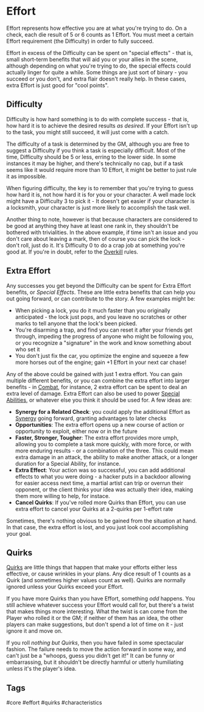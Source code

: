 # Effort

Effort represents how effective you are at what you're trying to do. On a check, each die result of 5 or 6 counts as 1 Effort. You must meet a certain Effort requirement (the Difficulty) in order to fully succeed.

Effort in excess of the Difficulty can be spent on "special effects" - that is, small short-term benefits that will aid you or your allies in the scene, although depending on what you're trying to do, the special effects could actually linger for quite a while. Some things are just sort of binary - you succeed or you don't, and extra flair doesn't really help. In these cases, extra Effort is just good for "cool points".

## Difficulty

Difficulty is how hard something is to do with complete success - that is, how hard it is to achieve the desired results *as desired*. If your Effort isn't up to the task, you might still succeed, it will just come with a catch.

The difficulty of a task is determined by the GM, although you are free to suggest a Difficulty if you think a task is especially difficult. Most of the time, Difficulty should be 5 or less, erring to the lower side. In some instances it may be higher, and there's technically no cap, but if a task seems like it would require more than 10 Effort, it might be better to just rule it as impossible.

When figuring difficulty, the key is to remember that you're trying to guess how hard it is, not how hard it is for you or your character. A well made lock might have a Difficulty 3 to pick it - It doesn't get easier if your character is a locksmith, your character is just more likely to accomplish the task well.

Another thing to note, however is that because characters are considered to be good at anything they have at least one rank in, they shouldn't be bothered with trivialities. In the above example, if time isn't an issue and you don't care about leaving a mark, then of course you can pick the lock - don't roll, just do it. It's Difficulty 0 to do a crap job at something you're good at. If you're in doubt, refer to the [Overkill](Overkill.md) rules.

## Extra Effort

Any successes you get beyond the Difficulty can be spent for Extra Effort benefits, or *Special Effects*. These are little extra benefits that can help you out going forward, or can contribute to the story. A few examples might be:

- When picking a lock, you do it much faster than you originally anticipated - the lock just pops, and you leave no scratches or other marks to tell anyone that the lock's been picked.
- You're disarming a trap, and find you can reset it after your friends get through, impeding the progress of anyone who might be following you, or you recognize a "signature" in the work and know something about who set it
- You don't just fix the car, you optimize the engine and squeeze a few more horses out of the engine; gain +1 Effort in your next car chase!

Any of the above could be gained with just 1 extra effort. You can gain multiple different benefits, or you can combine the extra effort into larger benefits - in [Combat](Combat.md), for instance, 2 extra effort can be spent to deal an extra level of damage. Extra Effort can also be used to power [Special Abilities](SpecialAbilities.md), or whatever else you think it should be used for. A few ideas are:

- **Synergy for a Related Check**: you could apply the additional Effort as [Synergy](Synergy.md) going forward, granting advantages to later checks
- **Opportunities**: The extra effort opens up a new course of action or opportunity to exploit, either now or in the future
- **Faster, Stronger, Tougher**: The extra effort provides more umph, allowing you to complete a task more quickly, with more force, or with more enduring results - or a combination of the three. This could mean extra damage in an attack, the ability to make another attack, or a longer duration for a Special Ability, for instance.
- **Extra Effect**: Your action was so successful, you can add additional effects to what you were doing - a hacker puts in a backdoor allowing for easier access next time, a martial artist can trip or overrun their opponent, or the client thinks your idea was actually their idea, making them more willing to help, for instace.
- **Cancel Quirks**: If you've rolled more Quirks than Effort, you can use extra effort to cancel your Quirks at a 2-quirks per 1-effort rate

Sometimes, there's nothing obvious to be gained from the situation at hand. In that case, the extra effort is lost, and you just look cool accomplishing your goal.

## Quirks

[Quirks](Quirks.md) are little things that happen that make your efforts either less effective, or cause wrinkles in your plans. Any dice result of 1 counts as a Quirk (and sometimes higher values count as well). Quirks are normally ignored unless your Quirks exceed your Effort.

If you have more Quirks than you have Effort, something *odd* happens. You still achieve whatever success your Effort would call for, but there's a twist that makes things more interesting. What the twist is can come from the Player who rolled it or the GM; if neither of them has an idea, the other players can make suggestions, but don't spend a lot of time on it - just ignore it and move on.

If you roll *nothing but Quirks*, then you have failed in some spectacular fashion. The failure needs to move the action forward in some way, and can't just be a "whoops, guess you didn't get it!" It can be funny or embarrassing, but it shouldn't be directly harmful or utterly humiliating unless it's the player's idea.

## Tags

#core #effort #quirks #characteristics